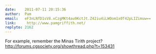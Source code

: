 ```yaml
---
date:    2011-07-11 20:15:36
author:  Pam
email:   eF3nLNfD1sV8.xCzgMKt4au9KctJt.Z42iu4iLWOom1x0T42pLIZimuw==
link:     http://www.pamgriffith.net/
replyto: 2162
---
```


For example, remember the Minas Tirith project?
<a href="http://forums.cgsociety.org/showthread.php?t=153431">http://forums.cgsociety.org/showthread.php?t=153431</a>
